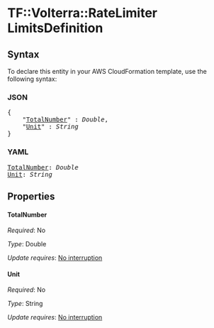# TF::Volterra::RateLimiter LimitsDefinition

## Syntax

To declare this entity in your AWS CloudFormation template, use the following syntax:

### JSON

<pre>
{
    "<a href="#totalnumber" title="TotalNumber">TotalNumber</a>" : <i>Double</i>,
    "<a href="#unit" title="Unit">Unit</a>" : <i>String</i>
}
</pre>

### YAML

<pre>
<a href="#totalnumber" title="TotalNumber">TotalNumber</a>: <i>Double</i>
<a href="#unit" title="Unit">Unit</a>: <i>String</i>
</pre>

## Properties

#### TotalNumber

_Required_: No

_Type_: Double

_Update requires_: [No interruption](https://docs.aws.amazon.com/AWSCloudFormation/latest/UserGuide/using-cfn-updating-stacks-update-behaviors.html#update-no-interrupt)

#### Unit

_Required_: No

_Type_: String

_Update requires_: [No interruption](https://docs.aws.amazon.com/AWSCloudFormation/latest/UserGuide/using-cfn-updating-stacks-update-behaviors.html#update-no-interrupt)

